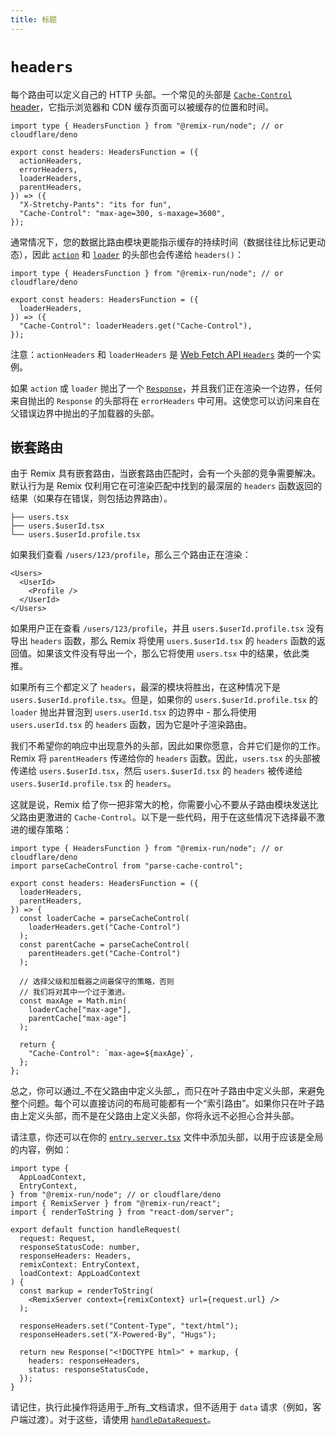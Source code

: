 ```yaml
---
title: 标题
---
```


# `headers`

每个路由可以定义自己的 HTTP 头部。一个常见的头部是 [`Cache-Control` header][cache-control-header]，它指示浏览器和 CDN 缓存页面可以被缓存的位置和时间。

```tsx
import type { HeadersFunction } from "@remix-run/node"; // or cloudflare/deno

export const headers: HeadersFunction = ({
  actionHeaders,
  errorHeaders,
  loaderHeaders,
  parentHeaders,
}) => ({
  "X-Stretchy-Pants": "its for fun",
  "Cache-Control": "max-age=300, s-maxage=3600",
});
```

通常情况下，您的数据比路由模块更能指示缓存的持续时间（数据往往比标记更动态），因此 [`action`][action] 和 [`loader`][loader] 的头部也会传递给 `headers()`：

```tsx
import type { HeadersFunction } from "@remix-run/node"; // or cloudflare/deno

export const headers: HeadersFunction = ({
  loaderHeaders,
}) => ({
  "Cache-Control": loaderHeaders.get("Cache-Control"),
});
```

注意：`actionHeaders` 和 `loaderHeaders` 是 [Web Fetch API `Headers`][headers] 类的一个实例。

如果 `action` 或 `loader` 抛出了一个 [`Response`][response]，并且我们正在渲染一个边界，任何来自抛出的 `Response` 的头部将在 `errorHeaders` 中可用。这使您可以访问来自在父错误边界中抛出的子加载器的头部。

## 嵌套路由

由于 Remix 具有嵌套路由，当嵌套路由匹配时，会有一个头部的竞争需要解决。默认行为是 Remix 仅利用它在可渲染匹配中找到的最深层的 `headers` 函数返回的结果（如果存在错误，则包括边界路由）。

```
├── users.tsx
├── users.$userId.tsx
└── users.$userId.profile.tsx
```

如果我们查看 `/users/123/profile`，那么三个路由正在渲染：

```tsx
<Users>
  <UserId>
    <Profile />
  </UserId>
</Users>
```

如果用户正在查看 `/users/123/profile`，并且 `users.$userId.profile.tsx` 没有导出 `headers` 函数，那么 Remix 将使用 `users.$userId.tsx` 的 `headers` 函数的返回值。如果该文件没有导出一个，那么它将使用 `users.tsx` 中的结果，依此类推。

如果所有三个都定义了 `headers`，最深的模块将胜出，在这种情况下是 `users.$userId.profile.tsx`。但是，如果你的 `users.$userId.profile.tsx` 的 `loader` 抛出并冒泡到 `users.userId.tsx` 的边界中 - 那么将使用 `users.userId.tsx` 的 `headers` 函数，因为它是叶子渲染路由。

我们不希望你的响应中出现意外的头部，因此如果你愿意，合并它们是你的工作。Remix 将 `parentHeaders` 传递给你的 `headers` 函数。因此，`users.tsx` 的头部被传递给 `users.$userId.tsx`，然后 `users.$userId.tsx` 的 `headers` 被传递给 `users.$userId.profile.tsx` 的 `headers`。

这就是说，Remix 给了你一把非常大的枪，你需要小心不要从子路由模块发送比父路由更激进的 `Cache-Control`。以下是一些代码，用于在这些情况下选择最不激进的缓存策略：

```tsx
import type { HeadersFunction } from "@remix-run/node"; // or cloudflare/deno
import parseCacheControl from "parse-cache-control";

export const headers: HeadersFunction = ({
  loaderHeaders,
  parentHeaders,
}) => {
  const loaderCache = parseCacheControl(
    loaderHeaders.get("Cache-Control")
  );
  const parentCache = parseCacheControl(
    parentHeaders.get("Cache-Control")
  );

  // 选择父级和加载器之间最保守的策略，否则
  // 我们将对其中一个过于激进。
  const maxAge = Math.min(
    loaderCache["max-age"],
    parentCache["max-age"]
  );

  return {
    "Cache-Control": `max-age=${maxAge}`,
  };
};
```

总之，你可以通过_不在父路由中定义头部_，而只在叶子路由中定义头部，来避免整个问题。每个可以直接访问的布局可能都有一个“索引路由”。如果你只在叶子路由上定义头部，而不是在父路由上定义头部，你将永远不必担心合并头部。

请注意，你还可以在你的 [`entry.server.tsx`][entry-server] 文件中添加头部，以用于应该是全局的内容，例如：

```tsx filename=app/entry.server.tsx lines=[20]
import type {
  AppLoadContext,
  EntryContext,
} from "@remix-run/node"; // or cloudflare/deno
import { RemixServer } from "@remix-run/react";
import { renderToString } from "react-dom/server";

export default function handleRequest(
  request: Request,
  responseStatusCode: number,
  responseHeaders: Headers,
  remixContext: EntryContext,
  loadContext: AppLoadContext
) {
  const markup = renderToString(
    <RemixServer context={remixContext} url={request.url} />
  );

  responseHeaders.set("Content-Type", "text/html");
  responseHeaders.set("X-Powered-By", "Hugs");

  return new Response("<!DOCTYPE html>" + markup, {
    headers: responseHeaders,
    status: responseStatusCode,
  });
}
```

请记住，执行此操作将适用于_所有_文档请求，但不适用于 `data` 请求（例如，客户端过渡）。对于这些，请使用 [`handleDataRequest`][handle-data-request]。

[cache-control-header]: https://developer.mozilla.org/en-US/docs/Web/HTTP/Headers/Cache-Control
[action]: ./action
[loader]: ./loader
[headers]: https://developer.mozilla.org/en-US/docs/Web/API/Headers
[response]: https://developer.mozilla.org/en-US/docs/Web/API/Response
[entry-server]: ../file-conventions/entry.server
[handle-data-request]: ../file-conventions/entry.server#handledatarequest